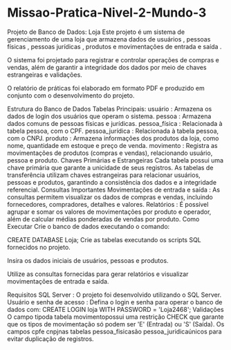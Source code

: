# Missao-Pratica-Nivel-2-Mundo-3
Projeto de Banco de Dados: Loja
Este projeto é um sistema de gerenciamento de uma loja que armazena dados de usuários , pessoas físicas , pessoas jurídicas , produtos e movimentações de entrada e saída .

O sistema foi projetado para registrar e controlar operações de compras e vendas, além de garantir a integridade dos dados por meio de chaves estrangeiras e validações.

O relatório de práticas foi elaborado em formato PDF e produzido em conjunto com o desenvolvimento do projeto.

Estrutura do Banco de Dados
Tabelas Principais:
usuário : Armazena os dados de login dos usuários que operam o sistema.
pessoa : Armazena dados comuns de pessoas físicas e jurídicas.
pessoa_física : Relacionada à tabela pessoa, com o CPF.
pessoa_jurídica : Relacionada à tabela pessoa, com o CNPJ.
produto : Armazena informações dos produtos da loja, como nome, quantidade em estoque e preço de venda.
movimento : Registra as movimentações de produtos (compras e vendas), relacionando usuário, pessoa e produto.
Chaves Primárias e Estrangeiras
Cada tabela possui uma chave primária que garante a unicidade de seus registros.
As tabelas de transferência utilizam chaves estrangeiras para relacionar usuários, pessoas e produtos, garantindo a consistência dos dados e a integridade referencial.
Consultas Importantes
Movimentações de entrada e saída : As consultas permitem visualizar os dados de compras e vendas, incluindo fornecedores, compradores, detalhes e valores.
Relatórios : É possível agrupar e somar os valores de movimentações por produto e operador, além de calcular médias ponderadas de vendas por produto.
Como Executar
Crie o banco de dados executando o comando:

CREATE DATABASE Loja;
Crie as tabelas executando os scripts SQL fornecidos no projeto.

Insira os dados iniciais de usuários, pessoas e produtos.

Utilize as consultas fornecidas para gerar relatórios e visualizar movimentações de entrada e saída.

Requisitos
SQL Server : O projeto foi desenvolvido utilizando o SQL Server.
Usuário e senha de acesso : Defina o login e senha para operar o banco de dados com:
CREATE LOGIN loja WITH PASSWORD = 'Loja2468';
Validações
O campo tipoda tabela movimentopossui uma restrição CHECK que garante que os tipos de movimentação só podem ser 'E' (Entrada) ou 'S' (Saída).
Os campos cpfe cnpjnas tabelas pessoa_fisicasão pessoa_juridicaúnicos para evitar duplicação de registros.
